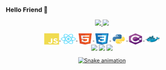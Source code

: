 ### Hello Friend 👋

<div align="center">
  <a href="https://github.com/sudown">
  <img height="180em" src="https://github-readme-stats.vercel.app/api?username=sudown&show_icons=true&theme=dracula&include_all_commits=true&count_private=true"/>
  <img height="180em" src="https://github-readme-stats.vercel.app/api/top-langs/?username=sudown&layout=compact&langs_count=7&theme=dracula"/>
</div>

<div style="display: inline_block" align="center"><br>
  <img align="center" alt="sudown-Js" height="30" width="40" src="https://raw.githubusercontent.com/devicons/devicon/master/icons/javascript/javascript-plain.svg">
  <img align="center" alt="sudown-React" height="30" width="40" src="https://raw.githubusercontent.com/devicons/devicon/master/icons/react/react-original.svg">
  <img align="center" alt="sudown-HTML" height="30" width="40" src="https://raw.githubusercontent.com/devicons/devicon/master/icons/html5/html5-original.svg">
  <img align="center" alt="sudown-CSS" height="30" width="40" src="https://raw.githubusercontent.com/devicons/devicon/master/icons/css3/css3-original.svg">
  <img align="center" alt="sudown-Python" height="30" width="40" src="https://raw.githubusercontent.com/devicons/devicon/master/icons/python/python-original.svg">
  <img align="center" alt="sudown-Csharp" height="30" width="40" src="https://raw.githubusercontent.com/devicons/devicon/master/icons/csharp/csharp-original.svg">
  <img align="center" alt="sudown-Csharp" height="30" width="40" src="https://raw.githubusercontent.com/devicons/devicon/master/icons/docker/docker-original.svg">
</div>

<div align="center">
  <a href="https://instagram.com/mirosmar.santos.9849" target="_blank"><img src="https://img.shields.io/badge/-Instagram-%23E4405F?style=for-the-badge&logo=instagram&logoColor=white" target="_blank"></a>
 	<a href="https://www.twitch.tv/linwithlau" target="_blank"><img src="https://img.shields.io/badge/Twitch-9146FF?style=for-the-badge&logo=twitch&logoColor=white" target="_blank"></a>
  <a href = "mailto:mirosmarsantoss@gmail.com"><img src="https://img.shields.io/badge/-Gmail-%23333?style=for-the-badge&logo=gmail&logoColor=white" target="_blank"  </a>
</div>

<div align="center">

  ![Snake animation](https://github.com/sudown/sudown/blob/output/github-contribution-grid-snake.svg)
  
</div>
